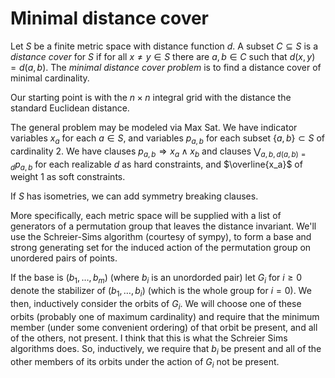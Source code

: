 Minimal distance cover
======================

Let $S$ be a finite metric space with distance function $d$.  A subset
$C \subseteq S$ is a *distance cover* for $S$ if for all $x \ne y \in
S$ there are $a,b \in C$ such that $d(x,y) = d(a,b)$.  The *minimal
distance cover problem* is to find a distance cover of minimal
cardinality.

Our starting point is with the $n \times n$ integral grid with
the distance the standard Euclidean distance.

The general problem may be modeled via Max Sat.  We have indicator
variables $`x_a`$ for each $a \in S$, and variables $`p_{a,b}`$ for
each subset $\{a,b\} \subset S$ of cardinality 2.  We have clauses
$`p_{a,b} \Rightarrow x_a \wedge x_b`$ and clauses
$`\bigvee_{a,b, d(a,b) = d} p_{a,b}`$ for each realizable $d$
as hard constraints, and $`\overline{x_a}`$ of weight 1 as
soft constraints.

If $S$ has isometries, we can add symmetry breaking clauses.

More specifically, each metric space will be supplied with a list
of generators of a permutation group that leaves the distance
invariant.  We'll use the Schreier-Sims algorithm (courtesy
of sympy), to form a base and strong generating set for the induced
action of the permutation group on unordered pairs of points.

If the base is $`(b_1, \dots, b_m)`$ (where $`b_i`$ is an unordorded
pair) let $`G_i`$ for $i \ge 0$ denote the stabilizer of $`(b_1,
\dots, b_i)`$ (which is the whole group for $i=0$).  We then,
inductively consider the orbits of $`G_i`$.  We will choose one of
these orbits (probably one of maximum cardinality) and require that
the minimum member (under some convenient ordering) of that orbit be
present, and all of the others, not present.  I think that this is
what the Schreier Sims algorithms does.  So, inductively, we require
that $`b_i`$ be present and all of the other members of its orbits
under the action of $`G_i`$ not be present.
